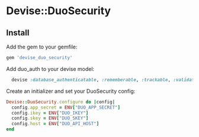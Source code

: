 # Devise::DuoSecurity

## Install

Add the gem to your gemfile:

```ruby
gem 'devise_duo_security'
```

Add duo_auth to your devise model:

```ruby
  devise :database_authenticatable, :rememberable, :trackable, :validatable, :lockable, :timeoutable, :duo_security
```

Create an initializer and set your DuoSecurity config:
```ruby
Devise::DuoSecurity.configure do |config|
  config.app_secret = ENV["DUO_APP_SECRET"]
  config.ikey = ENV["DUO_IKEY"]
  config.skey = ENV["DUO_SKEY"]
  config.host = ENV["DUO_API_HOST"]
end
```
